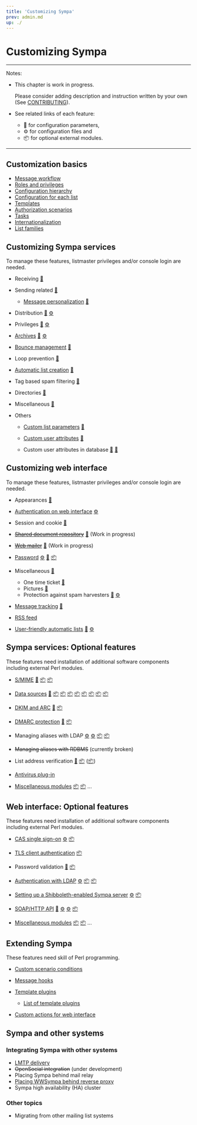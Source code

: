 ```yaml
---
title: 'Customizing Sympa'
prev: admin.md
up: ./
---
```


Customizing Sympa
=================

----
Notes:

  * This chapter is work in progress.

    Please consider adding description and instruction written by your own
    (See [CONTRIBUTING](../CONTRIBUTING.md)).

  * See related links of each feature:
      - &#x1F527; for configuration parameters,
      - &#x2699; for configuration files and
      - &#x1F4E6; for optional external modules.

----

Customization basics
--------------------

  * [Message workflow](customize/basics-workflow.md)
  * [Roles and privileges](customize/basics-roles.md)
  * [Configuration hierarchy](customize/basics-configuration.md)
  * [Configuration for each list](customize/basics-list-config.md)
  * [Templates](customize/basics-templates.md)
  * [Authorization scenarios](customize/basics-scenarios.md)
  * [Tasks](customize/basics-tasks.md)
  * [Internationalization](customize/basics-i18n.md)
  * [List families](customize/basics-families.md)

Customizing Sympa services
--------------------------

To manage these features, listmaster privileges and/or console login are
needed.

  * Receiving
    [&#x1F527;](/gpldoc/man/sympa_config.5.html#receiving)
  * Sending related
    [&#x1F527;](/gpldoc/man/sympa_config.5.html#sendingreceiving-setup)

      - [Message personalization](customize/message-personalization.md)
        [&#x1F527;](/gpldoc/man/sympa_config.5.html#personalization_feature)

  * Distribution
    [&#x1F527;](/gpldoc/man/sympa_config.5.html#distribution)
    [&#x2699;](/gpldoc/man/nrcpt_by_domain.conf.5.html# "nrcpt_by_domain.conf")
  * Privileges
    [&#x1F527;](/gpldoc/man/sympa_config.5.html#privileges)
    [&#x2699;](/gpldoc/man/edit_list.conf.5.html# "edit_list.conf")
  * [Archives](customize/archives.md)
    [&#x1F527;](/gpldoc/man/sympa_config.5.html#archives)
    [&#x2699;](/gpldoc/man/mhonarc_rc.tt2.5.html# "mhonarc_rc.tt2")
  * [Bounce management](customize/bounce-management.md)
    [&#x1F527;](/gpldoc/man/sympa_config.5.html#bounces)
  * Loop prevention
    [&#x1F527;](/gpldoc/man/sympa_config.5.html#loop-prevention)
  * [Automatic list creation](customize/automatic-lists.md)
    [&#x1F527;](/gpldoc/man/sympa_config.5.html#automatic-lists)
  * Tag based spam filtering
    [&#x1F527;](/gpldoc/man/sympa_config.5.html#tag-based-spam-filtering)
  * Directories
    [&#x1F527;](/gpldoc/man/sympa_config.5.html#directories)
  * Miscellaneous
    [&#x1F527;](/gpldoc/man/sympa_config.5.html#miscellaneous)
  * Others

      - [Custom list parameters](customize/custom-parameters.md)
        [&#x1F527;](/gpldoc/man/sympa_config.5.html#custom_vars)
      - [Custom user attributes](customize/custom-user-attributes.md)
        [&#x1F527;](/gpldoc/man/sympa_config.5.html#custom_attribute)

      - Custom user attributes in database
        [&#x1F527;](/gpldoc/man/sympa_config.5.html#db_additional_subscriber_fields)
        [&#x1F527;](/gpldoc/man/sympa_config.5.html#db_additional_user_fields)

Customizing web interface
--------------------------

To manage these features, listmaster privileges and/or console login are
needed.

  * Appearances
    [&#x1F527;](/gpldoc/man/sympa_config.5.html#web-interface-parameters-appearances)
  * [Authentication on web interface](customize/authentication-web.md)
    [&#x2699;](/gpldoc/man/auth.conf.5.html# "auth.conf")
  * Session and cookie
    [&#x1F527;](/gpldoc/man/sympa_config.5.html#cookie_domain)
  * ~~[Shared document repository](customize/shared-repository.md)~~
    [&#x1F527;](/gpldoc/man/sympa_config.5.html#default_shared_quota)
    (Work in progress)
  * ~~[Web mailer](customize/web-mailer.md)~~
    [&#x1F527;](/gpldoc/man/sympa_config.5.html#use_html_editor)
    (Work in progress)
  * [Password](customize/builtin-auth.md)
    [&#x2699;](/gpldoc/man/auth.conf.5.html#user_table-paragraph "auth.conf")
    [&#x1F527;](/gpldoc/man/sympa_config.5.html#max_wrong_password)
    [&#x1F4E6;](http://search.cpan.org/dist/Crypt-Eksblowfish/)
  * Miscellaneous
    [&#x1F527;](/gpldoc/man/sympa_config.5.html#web-interface-parameters-miscellaneous)

      - One time ticket
        [&#x1F527;](/gpldoc/man/sympa_config.5.html#one_time_ticket_lifetime)
      - Pictures
        [&#x1F527;](/gpldoc/man/sympa_config.5.html#pictures_feature)
      - Protection against spam harvesters
        [&#x1F527;](/gpldoc/man/sympa_config.5.html#spam_protection)
        [&#x2699;](/gpldoc/man/crawlers_detection.conf.5.html# "crawlers_detection.conf")

  * [Message tracking](customize/message-tracking.md)
    [&#x1F527;](/gpldoc/man/sympa_config.5.html#bounce-management-and-tracking)
  * [RSS feed](customize/rss-feed.md)
  * [User-friendly automatic lists](customize/friendly-automatic-lists.md)
    [&#x1F527;](/gpldoc/man/sympa_config.5.html#automatic_list_families)
    [&#x2699;](/gpldoc/man/automatic_lists_description.conf.5.html# "automatic_lists_description.conf")

Sympa services: Optional features
---------------------------------

These features need installation of additional software components including
external Perl modules.

  * [S/MIME](customize/smime.md)
    [&#x1F527;](/gpldoc/man/sympa_config.5.html#s-mime-and-tls)
    [&#x1F4E6;](https://metacpan.org/release/Crypt-OpenSSL-X509 "Crypt-OpenSSL-X509")
    [&#x1F4E6;](https://metacpan.org/release/Crypt-SMIME "Crypt-SMIME")
  * [Data sources](customize/data-sources.md)
    [&#x1F527;](/gpldoc/man/sympa_config.5.html#data-sources-setup)
    [&#x1F4E6;](https://metacpan.org/release/DBD-CSV "DBD-CSV")
    [&#x1F4E6;](https://metacpan.org/release/DBD-mysql "DBD-mysql")
    [&#x1F4E6;](https://metacpan.org/release/DBD-ODBC "DBD-ODBC")
    [&#x1F4E6;](https://metacpan.org/release/DBD-Oracle "DBD-Oracle")
    [&#x1F4E6;](https://metacpan.org/release/DBD-Pg "DBD-Pg")
    [&#x1F4E6;](https://metacpan.org/release/DBD-SQLite "DBD-SQLite")
    [&#x1F4E6;](https://metacpan.org/release/Net-LDAP "Net-LDAP")
    [&#x1F4E6;](https://metacpan.org/release/IO-Socket-SSL "IO-Socket-SSL")
  * [DKIM and ARC](customize/dkim-arc.md)
    [&#x1F527;](/gpldoc/man/sympa_config.5.html#dkim-and-arc)
    [&#x1F4E6;](https://metacpan.org/release/Mail-DKIM "Mail-DKIM")
  * [DMARC protection](customize/dmarc-protection.md)
    [&#x1F527;](/gpldoc/man/sympa_config.5.html#dmarc-protection)
    [&#x1F4E6;](https://metacpan.org/release/Net-DNS "Net-DNS")
  * Managing aliases with LDAP
    [&#x2699;](/gpldoc/man/ldap_alias_manager.conf.5.html# "ldap_alias_manager.conf")
    [&#x2699;](/gpldoc/man/ldap_alias_entry.tt2.5.html# "ldap_alias_entry.tt2")
    [&#x1F4E6;](https://metacpan.org/release/Net-LDAP "Net-LDAP")
    [&#x1F4E6;](https://metacpan.org/release/IO-Socket-SSL "IO-Socket-SSL")
  * ~~Managing aliases with RDBMS~~ (currently broken)
  * List address verification
    [&#x1F527;](/gpldoc/man/sympa_config.5.html#list-address-verification)
    [&#x1F4E6;](https://metacpan.org/release/libnet "libnet")
    ([&#x1F4E6;](https://metacpan.org/pod/Net::SMTP "Net::SMTP"))
  * [Antivirus plug-in](customize/antivirus.md)

  * [Miscellaneous modules](customize/misc-sympa.md)
    [&#x1F4E6;](https://metacpan.org/release/Clone)
    [&#x1F4E6;](https://metacpan.org/release/Encode-Locale)
    ...

Web interface: Optional features
--------------------------------

These features need installation of additional software components including
external Perl modules.

  * [CAS single sign-on](customize/cas.md)
    [&#x2699;](/gpldoc/man/auth.conf.5.html#cas-paragraph "auth.conf")
    [&#x1F4E6;](https://metacpan.org/release/AuthCAS "AuthCAS")
  * [TLS client authentication](customize/tls-client-auth.md)
    [&#x1F4E6;](https://metacpan.org/release/Crypt-OpenSSL-X509 "Crypt-OpenSSL-X509")
  * Password validation
    [&#x1F527;](/gpldoc/man/sympa_config.5.html#password-validation)
    [&#x1F4E6;](https://metacpan.org/release/Data-Password "Data-Password")
  * [Authentication with LDAP](customize/ldap-auth.md)
    [&#x2699;](/gpldoc/man/auth.conf.5.html#ldap-paragraph "auth.conf")
    [&#x1F4E6;](https://metacpan.org/release/Net-LDAP "Net-LDAP")
    [&#x1F4E6;](https://metacpan.org/release/IO-Socket-SSL "IO-Socket-SSL")
  * [Setting up a Shibboleth-enabled Sympa server](customize/shibboleth.md)
    [&#x2699;](/gpldoc/man/auth.conf.5.html#generic_sso-paragraph "auth.conf")
    [&#x1F4E6;](http://shibboleth.internet2.edu "Shibboleth SP")
  * [SOAP/HTTP API](customize/soap-api.md)
    [&#x1F527;](/gpldoc/man/sympa_config.5.html#soap-http-interface)
    [&#x2699;](/gpldoc/man/trusted_applications.conf.5.html# "trusted_applications.conf")
    [&#x2699;](/gpldoc/man/sympa.wsdl.5.html# "sympa.wsdl")
    [&#x1F4E6;](https://metacpan.org/release/SOAP-Lite "SOAP-Lite")

  * [Miscellaneous modules](customize/misc-web.md)
    [&#x1F4E6;](https://metacpan.org/release/Unicode-Nomalize)
    [&#x1F4E6;](https://metacpan.org/release/Crypt-CipherSaber)
    ...

Extending Sympa
---------------

These features need skill of Perl programming.

  - [Custom scenario conditions](customize/custom-scenario-conditions.md)
  - [Message hooks](/gpldoc/man/Sympa-Message-Plugin.3.html)
  - [Template plugins](customize/template-plugins.md)

      - [List of template plugins](customize/template-plugins.md#list-of-template-plugins)

  - [Custom actions for web interface](customize/custom-actions.md)

Sympa and other systems
-----------------------

### Integrating Sympa with other systems

  - [LMTP delivery](customize/lmtp-delivery.md)
  - ~~OpenSocial integration~~ (under development)
  - Placing Sympa behind mail relay
  - [Placing WWSympa behind reverse proxy](customize/reverse-proxy.md)
  - Sympa high availability (HA) cluster

### Other topics

  - Migrating from other mailing list systems

